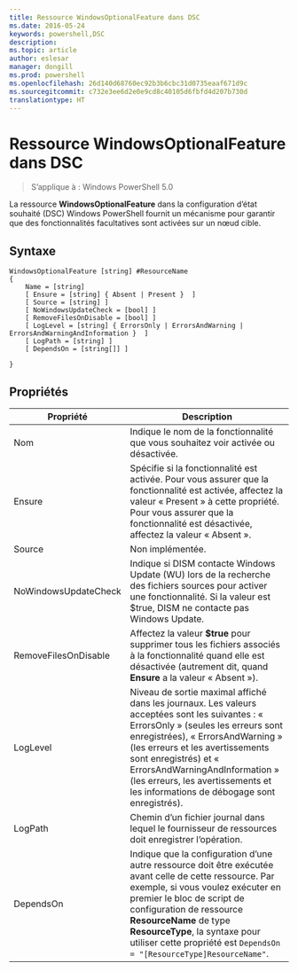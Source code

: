 ```yaml
---
title: Ressource WindowsOptionalFeature dans DSC
ms.date: 2016-05-24
keywords: powershell,DSC
description: 
ms.topic: article
author: eslesar
manager: dongill
ms.prod: powershell
ms.openlocfilehash: 26d140d68760ec92b3b6cbc31d0735eaaf671d9c
ms.sourcegitcommit: c732e3ee6d2e0e9cd8c40105d6fbfd4d207b730d
translationtype: HT
---
```

# <a name="dsc-windowsoptionalfeature-resource"></a>Ressource WindowsOptionalFeature dans DSC

> S’applique à : Windows PowerShell 5.0

La ressource **WindowsOptionalFeature** dans la configuration d’état souhaité (DSC) Windows PowerShell fournit un mécanisme pour garantir que des fonctionnalités facultatives sont activées sur un nœud cible.

## <a name="syntax"></a>Syntaxe

```
WindowsOptionalFeature [string] #ResourceName
{
    Name = [string]
    [ Ensure = [string] { Absent | Present }  ]
    [ Source = [string] ]
    [ NoWindowsUpdateCheck = [bool] ]
    [ RemoveFilesOnDisable = [bool] ]
    [ LogLevel = [string] { ErrorsOnly | ErrorsAndWarning | ErrorsAndWarningAndInformation }  ]
    [ LogPath = [string] ]
    [ DependsOn = [string[]] ]
    
}
```

## <a name="properties"></a>Propriétés

|  Propriété  |  Description   | 
|---|---| 
| Nom| Indique le nom de la fonctionnalité que vous souhaitez voir activée ou désactivée.| 
| Ensure| Spécifie si la fonctionnalité est activée. Pour vous assurer que la fonctionnalité est activée, affectez la valeur « Present » à cette propriété. Pour vous assurer que la fonctionnalité est désactivée, affectez la valeur « Absent ».|
| Source| Non implémentée.|
| NoWindowsUpdateCheck| Indique si DISM contacte Windows Update (WU) lors de la recherche des fichiers sources pour activer une fonctionnalité. Si la valeur est $true, DISM ne contacte pas Windows Update.|
| RemoveFilesOnDisable| Affectez la valeur **$true** pour supprimer tous les fichiers associés à la fonctionnalité quand elle est désactivée (autrement dit, quand **Ensure** a la valeur « Absent »).|
| LogLevel| Niveau de sortie maximal affiché dans les journaux. Les valeurs acceptées sont les suivantes : « ErrorsOnly » (seules les erreurs sont enregistrées), « ErrorsAndWarning » (les erreurs et les avertissements sont enregistrés) et « ErrorsAndWarningAndInformation » (les erreurs, les avertissements et les informations de débogage sont enregistrés).|
| LogPath| Chemin d’un fichier journal dans lequel le fournisseur de ressources doit enregistrer l’opération.| 
| DependsOn| Indique que la configuration d’une autre ressource doit être exécutée avant celle de cette ressource. Par exemple, si vous voulez exécuter en premier le bloc de script de configuration de ressource __ResourceName__ de type __ResourceType__, la syntaxe pour utiliser cette propriété est `DependsOn = "[ResourceType]ResourceName"`.| 
 



